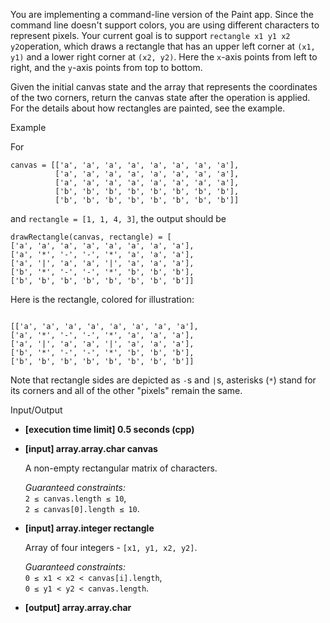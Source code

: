 
You are implementing a command-line version of the Paint app. Since the command line doesn't support colors, you are using different characters to represent pixels. Your current goal is to support  `rectangle x1 y1 x2 y2`operation, which draws a rectangle that has an upper left corner at  `(x1, y1)`  and a lower right corner at  `(x2, y2)`. Here the  `x`-axis points from left to right, and the  `y`-axis points from top to bottom.

Given the initial canvas state and the array that represents the coordinates of the two corners, return the canvas state after the operation is applied. For the details about how rectangles are painted, see the example.

Example

For

```
canvas = [['a', 'a', 'a', 'a', 'a', 'a', 'a', 'a'],
          ['a', 'a', 'a', 'a', 'a', 'a', 'a', 'a'],
          ['a', 'a', 'a', 'a', 'a', 'a', 'a', 'a'],
          ['b', 'b', 'b', 'b', 'b', 'b', 'b', 'b'],
          ['b', 'b', 'b', 'b', 'b', 'b', 'b', 'b']]

```

and  `rectangle = [1, 1, 4, 3]`, the output should be

```
drawRectangle(canvas, rectangle) = [
['a', 'a', 'a', 'a', 'a', 'a', 'a', 'a'],
['a', '*', '-', '-', '*', 'a', 'a', 'a'],
['a', '|', 'a', 'a', '|', 'a', 'a', 'a'],
['b', '*', '-', '-', '*', 'b', 'b', 'b'],
['b', 'b', 'b', 'b', 'b', 'b', 'b', 'b']]
```

Here is the rectangle, colored for illustration:

```

[['a', 'a', 'a', 'a', 'a', 'a', 'a', 'a'],
['a', '*', '-', '-', '*', 'a', 'a', 'a'],
['a', '|', 'a', 'a', '|', 'a', 'a', 'a'],
['b', '*', '-', '-', '*', 'b', 'b', 'b'],
['b', 'b', 'b', 'b', 'b', 'b', 'b', 'b']]

```

Note that rectangle sides are depicted as  `-`s and  `|`s, asterisks (`*`) stand for its corners and all of the other "pixels" remain the same.

Input/Output

-   **[execution time limit] 0.5 seconds (cpp)**
    
-   **[input] array.array.char canvas**
    
    A non-empty rectangular matrix of characters.
    
    _Guaranteed constraints:_  
    `2 ≤ canvas.length ≤ 10`,  
    `2 ≤ canvas[0].length ≤ 10`.
    
-   **[input] array.integer rectangle**
    
    Array of four integers -  `[x1, y1, x2, y2]`.
    
    _Guaranteed constraints:_  
    `0 ≤ x1 < x2 < canvas[i].length`,  
    `0 ≤ y1 < y2 < canvas.length`.
    
-   **[output] array.array.char**
